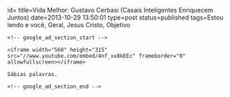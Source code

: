 id=
title=Vida Melhor: Gustavo Cerbasi (Casais Inteligentes Enriquecem Juntos) 
date=2013-10-29 13:50:01
type=post
status=published
tags=Estou lendo e você, Geral, Jesus Cristo, Objetivo
~~~~~~
<!-- google_ad_section_start -->

<iframe width="560" height="315" src="//www.youtube.com/embed/4nf_xx8kEEc" frameborder="0" allowfullscreen></iframe>

Sábias palavras.

<!-- google_ad_section_end -->